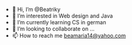 - 👋 Hi, I’m @Beatriky
- 👀 I’m interested in Web design and Java
- 🌱 I’m currently learning CS in german
- 💞️ I’m looking to collaborate on ...
- 📫 How to reach me beamaria14@yahoo.com

<!---
Beatriky/Beatriky is a ✨ special ✨ repository because its `README.md` (this file) appears on your GitHub profile.
You can click the Preview link to take a look at your changes.
--->

